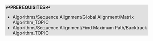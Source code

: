 <div style="margin:2em; background-color: #e0e0e0;">

<strong>↩PREREQUISITES↩</strong>

 * Algorithms/Sequence Alignment/Global Alignment/Matrix Algorithm_TOPIC
 * Algorithms/Sequence Alignment/Find Maximum Path/Backtrack Algorithm_TOPIC

</div>

